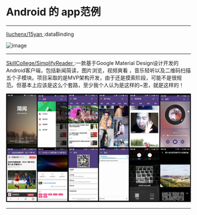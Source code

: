 
# Android 的 app范例


---
[ liuchenx/15yan ](https://github.com/liuchenx/15yan):dataBinding 

![image](https://raw.githubusercontent.com/liuchenx/15yan/master/screenshot/Screenshot1.png)     
 
---
[ SkillCollege/SimplifyReader ](https://github.com/SkillCollege/SimplifyReader):一款基于Google Material Design设计开发的Android客户端，包括新闻简读，图片浏览，视频爽看 ，音乐轻听以及二维码扫描五个子模块。项目采取的是MVP架构开发，由于还是摸索阶段，可能不是很规范。但基本上应该是这么个套路，至少我个人认为是这样的~恩，就是这样的！

![image](https://raw.githubusercontent.com/SkillCollege/server/master/SimplifyReader/images/all_in_one.jpg)     
 
---

